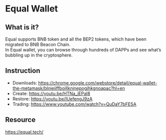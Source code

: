 # Equal Wallet

## What is it?
Equal supports BNB token and all the BEP2 tokens, which have been migrated to BNB Beacon Chain.<br/>
In Equal wallet, you can browse through hundreds of DAPPs and see what’s bubbling up in the cryptosphere.

## Instruction

* Downloads: <https://chrome.google.com/webstore/detail/equal-wallet-the-metamask/blnieiiffboillknjnepogjhkgnoapac?hl=en>
* Create: <https://youtu.be/HTNa_iEPal8>
* Restore: <https://youtu.be/IUefengJ9zA>
* Trading: <https://www.youtube.com/watch?v=QuDaY7bFESA>

## Resource

<https://equal.tech/>